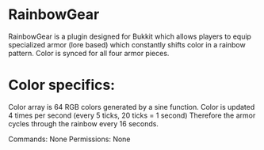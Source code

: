 RainbowGear
===========
RainbowGear is a plugin designed for Bukkit which allows players to equip specialized armor (lore based) which constantly shifts color in a rainbow pattern. Color is synced for all four armor pieces. 

Color specifics: 
===========
Color array is 64 RGB colors generated by a sine function.
Color is updated 4 times per second (every 5 ticks, 20 ticks = 1 second)
Therefore the armor cycles through the rainbow every 16 seconds.


Commands: None
Permissions: None
